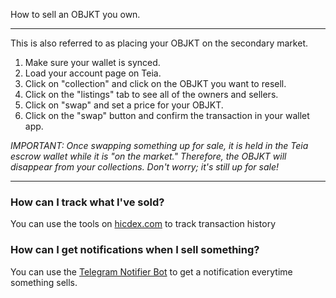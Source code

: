 How to sell an OBJKT you own.

***
This is also referred to as placing your OBJKT on the secondary market.

1. Make sure your wallet is synced.
2. Load your account page on Teia.
3. Click on "collection" and click on the OBJKT you want to resell.
4. Click on the "listings" tab to see all of the owners and sellers.
5. Click on "swap" and set a price for your OBJKT.
6. Click on the "swap" button and confirm the transaction in your wallet app.

_IMPORTANT: Once swapping something up for sale, it is held in the Teia escrow wallet while it is "on the market." Therefore, the OBJKT will disappear from your collections. Don't worry; it's still up for sale!_


***

### How can I track what I've sold?

You can use the tools on [hicdex.com](hicdex.com) to track transaction history

### How can I get notifications when I sell something?

You can use the [Telegram Notifier Bot](https://tzsnt.fr/) to get a notification everytime something sells.